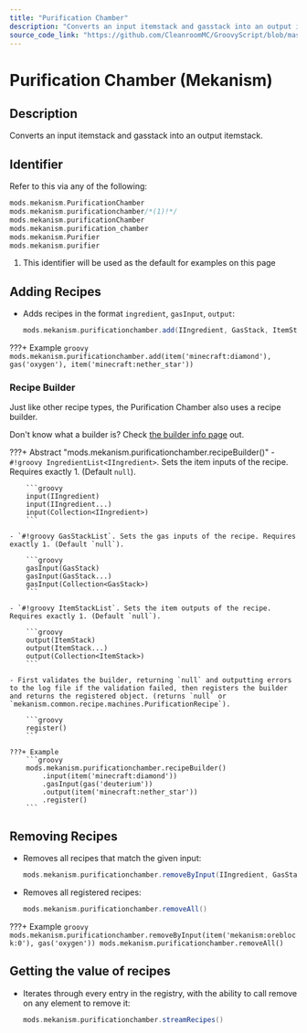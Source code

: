 ```yaml
---
title: "Purification Chamber"
description: "Converts an input itemstack and gasstack into an output itemstack."
source_code_link: "https://github.com/CleanroomMC/GroovyScript/blob/master/src/main/java/com/cleanroommc/groovyscript/compat/mods/mekanism/PurificationChamber.java"
---
```


# Purification Chamber (Mekanism)

## Description

Converts an input itemstack and gasstack into an output itemstack.

## Identifier

Refer to this via any of the following:

```groovy hl_lines="2"
mods.mekanism.PurificationChamber
mods.mekanism.purificationchamber/*(1)!*/
mods.mekanism.purificationChamber
mods.mekanism.purification_chamber
mods.mekanism.Purifier
mods.mekanism.purifier
```

1. This identifier will be used as the default for examples on this page

## Adding Recipes

- Adds recipes in the format `ingredient`, `gasInput`, `output`:

    ```groovy
    mods.mekanism.purificationchamber.add(IIngredient, GasStack, ItemStack)
    ```

???+ Example
    ```groovy
    mods.mekanism.purificationchamber.add(item('minecraft:diamond'), gas('oxygen'), item('minecraft:nether_star'))
    ```

### Recipe Builder

Just like other recipe types, the Purification Chamber also uses a recipe builder.

Don't know what a builder is? Check [the builder info page](../../../groovy/builder.md) out.

???+ Abstract "mods.mekanism.purificationchamber.recipeBuilder()"
    - `#!groovy IngredientList<IIngredient>`. Sets the item inputs of the recipe. Requires exactly 1. (Default `null`).

        ```groovy
        input(IIngredient)
        input(IIngredient...)
        input(Collection<IIngredient>)
        ```

    - `#!groovy GasStackList`. Sets the gas inputs of the recipe. Requires exactly 1. (Default `null`).

        ```groovy
        gasInput(GasStack)
        gasInput(GasStack...)
        gasInput(Collection<GasStack>)
        ```

    - `#!groovy ItemStackList`. Sets the item outputs of the recipe. Requires exactly 1. (Default `null`).

        ```groovy
        output(ItemStack)
        output(ItemStack...)
        output(Collection<ItemStack>)
        ```

    - First validates the builder, returning `null` and outputting errors to the log file if the validation failed, then registers the builder and returns the registered object. (returns `null` or `mekanism.common.recipe.machines.PurificationRecipe`).

        ```groovy
        register()
        ```

    ???+ Example
        ```groovy
        mods.mekanism.purificationchamber.recipeBuilder()
            .input(item('minecraft:diamond'))
            .gasInput(gas('deuterium'))
            .output(item('minecraft:nether_star'))
            .register()
        ```



## Removing Recipes

- Removes all recipes that match the given input:

    ```groovy
    mods.mekanism.purificationchamber.removeByInput(IIngredient, GasStack)
    ```

- Removes all registered recipes:

    ```groovy
    mods.mekanism.purificationchamber.removeAll()
    ```

???+ Example
    ```groovy
    mods.mekanism.purificationchamber.removeByInput(item('mekanism:oreblock:0'), gas('oxygen'))
    mods.mekanism.purificationchamber.removeAll()
    ```

## Getting the value of recipes

- Iterates through every entry in the registry, with the ability to call remove on any element to remove it:

    ```groovy
    mods.mekanism.purificationchamber.streamRecipes()
    ```

